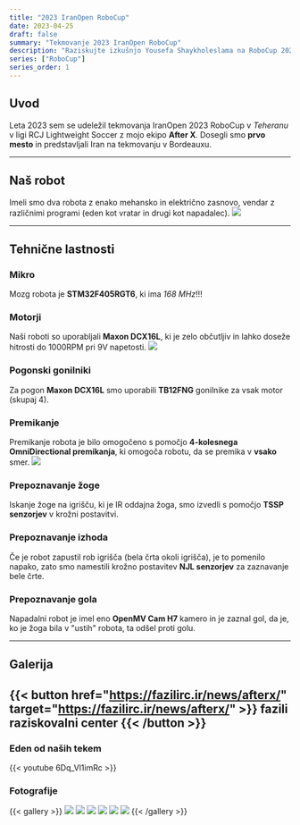```yaml
---
title: "2023 IranOpen RoboCup"
date: 2023-04-25
draft: false
summary: "Tekmovanje 2023 IranOpen RoboCup"
description: "Raziskujte izkušnjo Yousefa Shaykholeslama na RoboCup 2023, kjer se robotika in umetna inteligenca združita za reševanje resničnih problemov. Pridobite vpogled v sodelovanje njegove ekipe, izzive in nepozabne trenutke iz enega najbolj vodilnih tekmovanj v robotiki na svetu."
series: ["RoboCup"]
series_order: 1
---
```


## Uvod
Leta 2023 sem se udeležil tekmovanja IranOpen 2023 RoboCup v *Teheranu* v ligi RCJ Lightweight Soccer z mojo ekipo **After X**. Dosegli smo **prvo mesto** in predstavljali Iran na tekmovanju v Bordeauxu.

---

## Naš robot
Imeli smo dva robota z enako mehansko in električno zasnovo, vendar z različnimi programi (eden kot vratar in drugi kot napadalec).
<img class="thumbnailshadow" src="featured.jpg">

---

## Tehnične lastnosti

### Mikro
Mozg robota je **STM32F405RGT6**, ki ima *168 MHz*!!!

### Motorji
Naši roboti so uporabljali **Maxon DCX16L**, ki je zelo občutljiv in lahko doseže hitrosti do 1000RPM pri 9V napetosti.
<img class="thumbnailshadow" src="MaxonDCX16L.jpg">

### Pogonski gonilniki
Za pogon **Maxon DCX16L** smo uporabili **TB12FNG** gonilnike za vsak motor (skupaj 4).

### Premikanje
Premikanje robota je bilo omogočeno s pomočjo **4-kolesnega OmniDirectional premikanja**, ki omogoča robotu, da se premika v **vsako** smer.
<img class="thumbnailshadow" src="omniwheel.jpg">

### Prepoznavanje žoge
Iskanje žoge na igrišču, ki je IR oddajna žoga, smo izvedli s pomočjo **TSSP senzorjev** v krožni postavitvi.

### Prepoznavanje izhoda
Če je robot zapustil rob igrišča (bela črta okoli igrišča), je to pomenilo napako, zato smo namestili krožno postavitev **NJL senzorjev** za zaznavanje bele črte.

### Prepoznavanje gola
Napadalni robot je imel eno **OpenMV Cam H7** kamero in je zaznal gol, da je, ko je žoga bila v "ustih" robota, ta odšel proti golu.

---

## Galerija
{{< button href="https://fazilirc.ir/news/afterx/" target="https://fazilirc.ir/news/afterx/" >}}
fazili raziskovalni center
{{< /button >}}
---

### Eden od naših tekem
{{< youtube 6Dq_Vl1imRc >}}

### Fotografije

{{< gallery >}}
  <img src="arivie.jpg" class="grid-w33" />
  <img src="photo.jpg" class="grid-w33" />
  <img src="photoarive.jpg" class="grid-w33" />
  <img src="robot.jpg" class="grid-w33" />
  <img src="tdp.jpg" class="grid-w33" />
  <img src="trophy.jpg" class="grid-w33" />
{{< /gallery >}}
